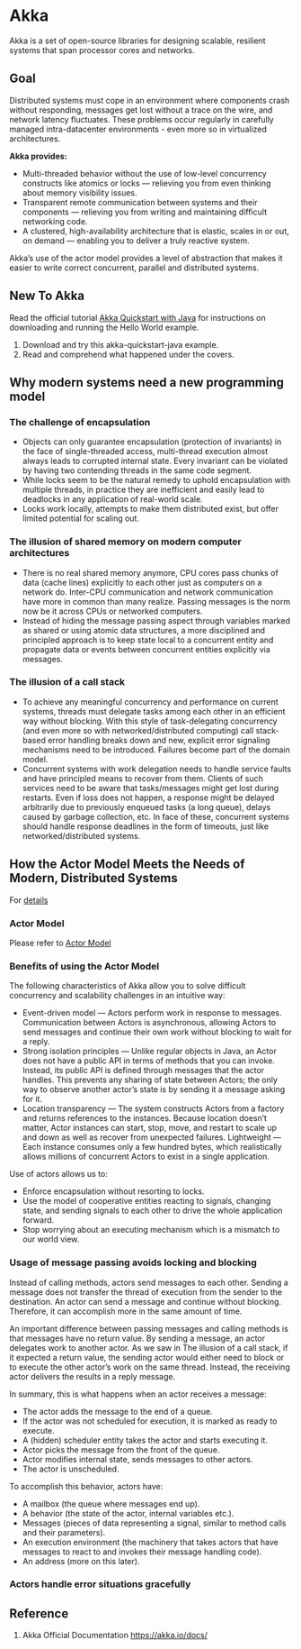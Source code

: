 # Akka 

Akka is a set of open-source libraries for designing scalable, resilient systems that span processor cores and networks.  

## Goal
Distributed systems must cope in an environment where components crash without responding, messages get lost without a trace on the wire, and network latency fluctuates. These problems occur regularly in carefully managed intra-datacenter environments - even more so in virtualized architectures.  

**Akka provides:**
- Multi-threaded behavior without the use of low-level concurrency constructs like atomics or locks — relieving you from even thinking about memory visibility issues.
- Transparent remote communication between systems and their components — relieving you from writing and maintaining difficult networking code.
- A clustered, high-availability architecture that is elastic, scales in or out, on demand — enabling you to deliver a truly reactive system.

Akka’s use of the actor model provides a level of abstraction that makes it easier to write correct concurrent, parallel and distributed systems.  

## New To Akka
Read the official tutorial [Akka Quickstart with Java](https://developer.lightbend.com/guides/akka-quickstart-java/?_ga=2.242574986.900790249.1514412953-1749038404.1513753107?_ga=2.242574986.900790249.1514412953-1749038404.1513753107?_ga=2.242574986.900790249.1514412953-1749038404.1513753107?_ga=2.242574986.900790249.1514412953-1749038404.1513753107) for instructions on downloading and running the Hello World example.     

1. Download and try this akka-quickstart-java example.  
2. Read and comprehend what happened under the covers.  

## Why modern systems need a new programming model

### The challenge of encapsulation
- Objects can only guarantee encapsulation (protection of invariants) in the face of single-threaded access, multi-thread execution almost always leads to corrupted internal state. Every invariant can be violated by having two contending threads in the same code segment.
- While locks seem to be the natural remedy to uphold encapsulation with multiple threads, in practice they are inefficient and easily lead to deadlocks in any application of real-world scale.
- Locks work locally, attempts to make them distributed exist, but offer limited potential for scaling out.

### The illusion of shared memory on modern computer architectures
- There is no real shared memory anymore, CPU cores pass chunks of data (cache lines) explicitly to each other just as computers on a network do. Inter-CPU communication and network communication have more in common than many realize. Passing messages is the norm now be it across CPUs or networked computers.
- Instead of hiding the message passing aspect through variables marked as shared or using atomic data structures, a more disciplined and principled approach is to keep state local to a concurrent entity and propagate data or events between concurrent entities explicitly via messages.

### The illusion of a call stack
- To achieve any meaningful concurrency and performance on current systems, threads must delegate tasks among each other in an efficient way without blocking. With this style of task-delegating concurrency (and even more so with networked/distributed computing) call stack-based error handling breaks down and new, explicit error signaling mechanisms need to be introduced. Failures become part of the domain model.
- Concurrent systems with work delegation needs to handle service faults and have principled means to recover from them. Clients of such services need to be aware that tasks/messages might get lost during restarts. Even if loss does not happen, a response might be delayed arbitrarily due to previously enqueued tasks (a long queue), delays caused by garbage collection, etc. In face of these, concurrent systems should handle response deadlines in the form of timeouts, just like networked/distributed systems.


## How the Actor Model Meets the Needs of Modern, Distributed Systems
For [details](https://doc.akka.io/docs/akka/current/guide/actors-intro.html)
### Actor Model
Please refer to [Actor Model](https://github.com/PepperGo/WebTechnologies/blob/master/Technologies/ActorModel/READMe.md)


### Benefits of using the Actor Model
The following characteristics of Akka allow you to solve difficult concurrency and scalability challenges in an intuitive way:

- Event-driven model — Actors perform work in response to messages. Communication between Actors is asynchronous, allowing Actors to send messages and continue their own work without blocking to wait for a reply.
- Strong isolation principles — Unlike regular objects in Java, an Actor does not have a public API in terms of methods that you can invoke. Instead, its public API is defined through messages that the actor handles. This prevents any sharing of state between Actors; the only way to observe another actor’s state is by sending it a message asking for it.
- Location transparency — The system constructs Actors from a factory and returns references to the instances. Because location doesn’t matter, Actor instances can start, stop, move, and restart to scale up and down as well as recover from unexpected failures.
Lightweight — Each instance consumes only a few hundred bytes, which realistically allows millions of concurrent Actors to exist in a single application.

Use of actors allows us to:
- Enforce encapsulation without resorting to locks.
- Use the model of cooperative entities reacting to signals, changing state, and sending signals to each other to drive the whole application forward.
- Stop worrying about an executing mechanism which is a mismatch to our world view.


### Usage of message passing avoids locking and blocking
Instead of calling methods, actors send messages to each other. Sending a message does not transfer the thread of execution from the sender to the destination. An actor can send a message and continue without blocking. Therefore, it can accomplish more in the same amount of time.  

An important difference between passing messages and calling methods is that messages have no return value. By sending a message, an actor delegates work to another actor. As we saw in The illusion of a call stack, if it expected a return value, the sending actor would either need to block or to execute the other actor’s work on the same thread. Instead, the receiving actor delivers the results in a reply message.  

In summary, this is what happens when an actor receives a message:
- The actor adds the message to the end of a queue.
- If the actor was not scheduled for execution, it is marked as ready to execute.
- A (hidden) scheduler entity takes the actor and starts executing it.
- Actor picks the message from the front of the queue.
- Actor modifies internal state, sends messages to other actors.
- The actor is unscheduled.


To accomplish this behavior, actors have:
- A mailbox (the queue where messages end up).
- A behavior (the state of the actor, internal variables etc.).
- Messages (pieces of data representing a signal, similar to method calls and their parameters).
- An execution environment (the machinery that takes actors that have messages to react to and invokes their message handling code).
- An address (more on this later).


### Actors handle error situations gracefully 



## Reference
1. Akka Official Documentation https://akka.io/docs/
